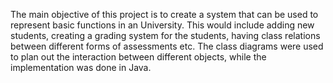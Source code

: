 The main objective of this project is to create a system that can be used to
represent basic functions in an University. This would include adding new
students, creating a grading system for the students, having class relations
between different forms of assessments etc. The class diagrams were used to
plan out the interaction between different objects, while the implementation was
done in Java.
